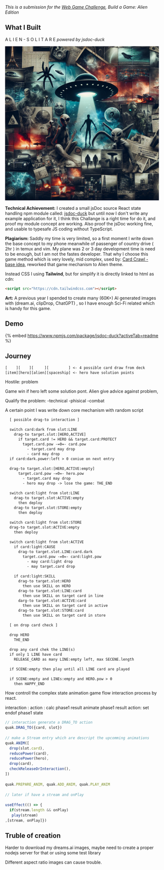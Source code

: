 _This is a submission for the [Web Game Challenge](https://dev.to/challenges/webgame), Build a Game: Alien Edition_

## What I Built
A L I E N - S O L I T A R E 
_powered by jsdoc-duck_

![ufo theory](public/ufo-theory.png)

**Technical Achievement:** I created a small jsDoc source React state handling npm module called: [jsdoc-duck](https://www.npmjs.com/package/jsdoc-duck) but until now I don't write any example application for it, I think this Challange is a right time for do it, and proof my module concept are working. Also proof the jsDoc working fine, and usable to typesafe JS coding without TypeScript.

**Plagiarism:** Saddly my time is very limited, so a first moment I write down the base concept to my phone meanwhile of passenger of country drive ( 2hr ) in temux and vim. My plane was 2 or 3 day development time is need to be enough, but I am not the fastes developer. That why I choose this game method which is very lovely, mid complex, used by: [Card Crawl - base idea](https://play.google.com/store/apps/details?id=com.tinytouchtales.cardcrawl&hl=en_US), reworked that game mechanism to Alien theme.

Instead CSS I using **Tailwind**, but for simplify it is directly linked to html as cdn:
```html
<script src="https://cdn.tailwindcss.com"></script>
```

**Art:** A previous year I spended to create many (60K+) AI generated images with (dream.ai, clipDrop, ChatGPT) , so I have enough Sci-Fi related which is handy for this game.

## Demo
<!-- You can directly embed your game and code into this post (see the FAQ section of the challenge page) or you can share links to your game and public repo. -->

{% embed https://www.npmjs.com/package/jsdoc-duck?activeTab=readme %}

## Journey
<!-- Tell us about your process, what you learned, anything you are particularly proud of, what you hope to do next, etc. -->

<!-- We encourage you to consider adding a license for your code. -->

<!-- Team Submissions: Please pick one member to publish the submission and credit teammates by listing their DEV usernames directly in the body of the post. -->

<!-- Don't forget to add a cover image (if you want). -->

<!-- Thanks for participating!  -->



```
[    ][    ][     ][         ] <- 4 possible card draw from deck
[item][hero][alien][spaceship] <- hero have solution points 
```

Hostile: problem

Game win if hero left some solution pont. Alien give advice against problem,

Qualify the problem:
  -technical
  -phisical
  -combat

A certain point I was write down core mechanism with random script 
```
  [ possible drag-to interaction ]

  switch card:dark from slot:LINE
    drag-to target.slot:[HERO,ACTIVE]
      if target.card != HERO && target.card:PROTECT
        taget.card.pow -=0=- card.pow
          - target.card may drop
          - card may drop
  if card:dark.power:left > 0 coniue on next entry

  drag-to target.slot:[HERO,ACTIVE:empty]
      target.card.pow -=0=- hero.pow
        - target.card may drop
        - hero may drop -> lose the game: THE_END

  switch card:light from slot:LINE
    drag-to target.slot:ACTIVE:empty
      then deploy
    drag-to target.slot:STORE:empty
      then deploy

  switch card:light from slot:STORE
  drag-to target.slot:ACTIVE:empty
    then deploy

  switch card:light from slot:ACTIVE
    if card:light:CAUSE
      drag-to target.slot.LINE:card.dark
        target.card.pow -=0=- card:light.pow
          - may card:light drop
          - may target.card drop

    if card:light:SKILL
      drag-to target.slot:HERO
        then use SKILL on HERO
      drag-to target.slot:LINE:card
        then use SKILL on target card in line
      darg-to target.slot:ACTIVE:card
        then use SKILL on target card in active
      drag-to target.slot:STORE:card
        then use SKILL on target card in store

  [ on drop card check ]

  drop HERO
    THE_END

  drop any card chek the LINE(s)
  if only 1 LINE have card
    RELEASE_CARD as many LINE:empty left, max SECENE.length

  if SCENE:empty then play until all LINE card are played

  if SCENE:empty and LINEs:empty and HERO.pow > 0
    then HAPPY_END
```

How controll the complex state animation game flow interaction process by react.

interaction : action :
  calc phase1 result
  animate phase1 result
  action: set endof phase1 state

```js
// interaction generate a DRAG_TO action
quak.DRAG_TO({card, slot})

// make a Stream entry which are descript the upcomming animations
quak.ANIM([
  drop(slot.card),
  reducePower(card),
  reducePower(hero),
  drop(card),
  checkReleaseOrInteraction(),  
])

quak.PREPARE_ANIM, quak.ADD_ANIM, quak.PLAY_ANIM

// later if have a stream and onPlay

useEffect(() => {
  if(stream.length && onPlay) 
   play(stream)
,[stream, onPlay]})
```

## Truble of creation

Harder to download my dreams.ai images, maybe need to create a proper nodejs server for that or using some test library

Different aspect ratio images can cause trouble.